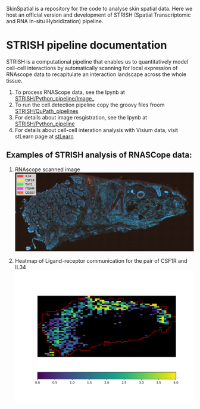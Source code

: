 SkinSpatial is a repository for the code to analyse skin spatial data. Here we host an official version and development of STRISH (Spatial Transcriptomic and RNA In-situ Hybridization) pipeline. 

# STRISH pipeline documentation 

STRISH is a computational pipeline that enables us to quantitatively model cell-cell interactions by automatically scanning for local expression of RNAscope data to recapitulate an interaction landscape across the whole tissue.

1. To process RNAScope data, see the Ipynb at [STRISH/Python_pipeline/Image_](STRISH/Python_pipelines/RNAscope_CCC_analysis_pipeline.ipynb)
2. To run the cell detection pipeline copy the groovy files froom [STRISH/QuPath_pipelines](STRISH/QuPath_pipelines/)
3. For details about image resgistration, see the Ipynb at [STRISH/Python_pipeline](STRISH/Python_pipelines/Images_registration.ipynb)
4. For details about cell-cell interation analysis with Visium data, visit stLearn page at [stLearn](https://github.com/BiomedicalMachineLearning/stLearn) 

## Examples of STRISH analysis of RNASCope data: 

1. RNAscope scanned image
![Merged image](/figures/merged_5_channels_image.png)

2. Heatmap of Ligand-receptor communication for the pair of CSF1R and IL34 
![LR interation](/figures/collocalization_scene1_CSF1R_IL34.jpg)

